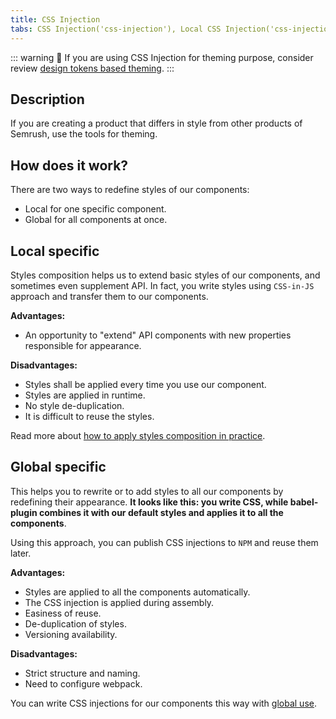 ```yaml
---
title: CSS Injection
tabs: CSS Injection('css-injection'), Local CSS Injection('css-injection-local'), Global CSS Injection('css-injection-global')
---
```


::: warning
:rotating_light: If you are using CSS Injection for theming purpose, consider review [design tokens based theming](/style/design-tokens/#themes).
:::

## Description

If you are creating a product that differs in style from other products of Semrush, use the tools for theming.

## How does it work?

There are two ways to redefine styles of our components:

- Local for one specific component.
- Global for all components at once.

## Local specific

Styles composition helps us to extend basic styles of our components, and sometimes even supplement API. In fact, you write styles using `CSS-in-JS` approach and transfer them to our components.

**Advantages:**

- An opportunity to "extend" API components with new properties responsible for appearance.

**Disadvantages:**

- Styles shall be applied every time you use our component.
- Styles are applied in runtime.
- No style de-duplication.
- It is difficult to reuse the styles.

Read more about [how to apply styles composition in practice](/style/css-injection/css-injection-local/).

## Global specific

This helps you to rewrite or to add styles to all our components by redefining their appearance. **It looks like this: you write CSS, while babel-plugin combines it with our default styles and applies it to all the components**.

Using this approach, you can publish CSS injections to `NPM` and reuse them later.

**Advantages:**

- Styles are applied to all the components automatically.
- The CSS injection is applied during assembly.
- Easiness of reuse.
- De-duplication of styles.
- Versioning availability.

**Disadvantages:**

- Strict structure and naming.
- Need to configure webpack.

You can write CSS injections for our components this way with [global use](/style/css-injection/css-injection-global/).

